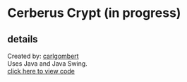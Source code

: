 # Cerberus Crypt (in progress)
## details
Created by: [carlgombert](https://github.com/carlgombert)  
Uses Java and Java Swing.  
[click here to view code](https://github.com/carlgombert/wordle/tree/main/WORDLE/src/com/sandbox/main)
